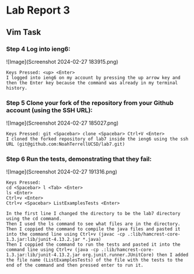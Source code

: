 # Lab Report 3
## Vim Task
### Step 4 Log into ieng6:

![Image](Screenshot 2024-02-27 183915.png)
```
Keys Pressed: <up> <Enter>
I logged into ieng6 on my account by pressing the up arrow key and then the Enter key because the command was already in my terminal history.
```

### Step 5 Clone your fork of the repository from your Github account (using the SSH URL):

![Image](Screenshot 2024-02-27 185027.png)
```
Keys Pressed: git <Spacebar> clone <Spacebar> Ctrl+V <Enter>
I cloned the forked repository of lab7 inside the ieng6 using the ssh URL (git@github.com:NoahTerrellUCSD/lab7.git)
```

### Step 6 Run the tests, demonstrating that they fail:

![Image](Screenshot 2024-02-27 191316.png)
```
Keys Pressed:
cd <Spacebar> l <Tab> <Enter>
ls <Enter>
Ctrl+v <Enter>
Ctrl+v <Spacebar> ListExamplesTests <Enter>

In the first line I changed the directory to be the lab7 directory using the cd command.
Then I used the ls command to see what files are in the directory.
Then I coppied the command to compile the java files and pasted it into the command line using Ctrl+v (javac -cp .:lib/hamcrest-core-1.3.jar:lib/junit-4.13.2.jar *.java)
Then I coppied the command to run the tests and pasted it into the command line using Ctrl+v (java -cp .:lib/hamcrest-core-1.3.jar:lib/junit-4.13.2.jar org.junit.runner.JUnitCore) then I added the file name (ListExamplesTests) of the file with the tests to the end of the command and then pressed enter to run it. 

```





